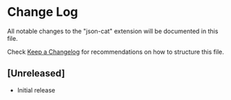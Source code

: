 # Change Log

All notable changes to the "json-cat" extension will be documented in this file.

Check [Keep a Changelog](http://keepachangelog.com/) for recommendations on how to structure this file.

## [Unreleased]

- Initial release